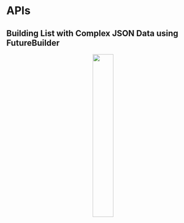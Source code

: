 # APIs
## Building List with Complex JSON Data using FutureBuilder

<p align="center" width="100%">
    <img width="33%" src="https://user-images.githubusercontent.com/59369881/200281029-e388c647-f63a-45fe-a31c-55a4075e5710.png">
</p>
